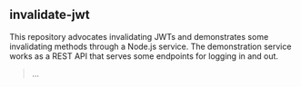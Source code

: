 ## invalidate-jwt

This repository advocates invalidating JWTs and demonstrates some invalidating methods through a Node.js service. The demonstration service works as a REST API that serves some endpoints for logging in and out.

> ...